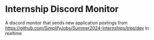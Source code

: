 # Internship Discord Monitor
 A discord monitor that sends new application postings from https://github.com/SimplifyJobs/Summer2024-Internships/tree/dev in realtime
